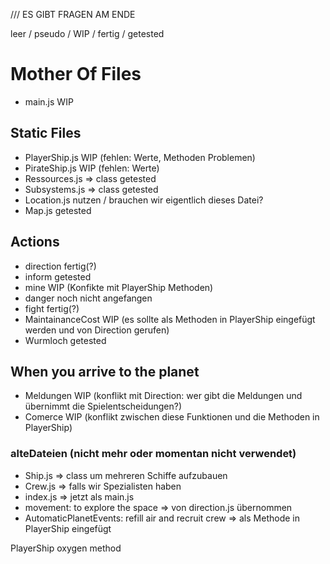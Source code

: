 /// ES GIBT FRAGEN AM ENDE

leer / pseudo / WIP / fertig / getested

# Mother Of Files

* main.js                   WIP

## Static Files

* PlayerShip.js             WIP (fehlen: Werte, Methoden Problemen)
* PirateShip.js             WIP (fehlen: Werte)
* Ressources.js => class    getested
* Subsystems.js => class    getested
* Location.js               nutzen / brauchen wir eigentlich dieses Datei?
* Map.js                    getested

## Actions

* direction                 fertig(?)
* inform                    getested
* mine                      WIP (Konfikte mit PlayerShip Methoden)
* danger                    noch nicht angefangen
* fight                     fertig(?)
* MaintainanceCost          WIP (es sollte als Methoden in PlayerShip eingefügt werden und von Direction gerufen)
* Wurmloch                  getested

## When you arrive to the planet

* Meldungen                 WIP (konflikt mit Direction: wer gibt die Meldungen und übernimmt die Spielentscheidungen?)
* Comerce                   WIP (konflikt zwischen diese Funktionen und die Methoden in PlayerShip)



### alteDateien (nicht mehr oder momentan nicht verwendet)

* Ship.js => class um mehreren Schiffe aufzubauen
* Crew.js => falls wir Spezialisten haben
* index.js => jetzt als main.js
* movement: to explore the space => von direction.js übernommen
* AutomaticPlanetEvents: refill air and recruit crew => als Methode in PlayerShip eingefügt

PlayerShip oxygen method